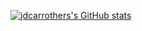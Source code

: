 [![jdcarrothers's GitHub stats](https://github-readme-stats.vercel.app/api?username=jdcarrothers&show_icons=true&theme=cobalt)](https://github.com/anuraghazra/github-readme-stats)

